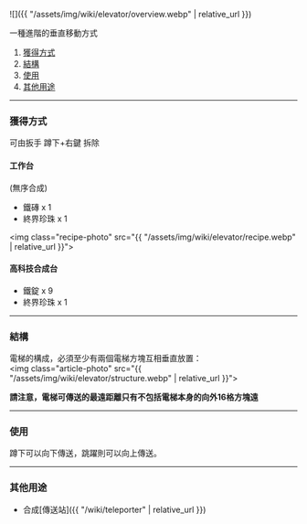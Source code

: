 ![]({{ "/assets/img/wiki/elevator/overview.webp" | relative_url }})

一種進階的垂直移動方式

<div class="article-content">
<ol>
    <li><a href="#獲得方式">獲得方式</a></li>
	<li><a href="#結構">結構</a></li>
    <li><a href="#使用">使用</a></li>
	<li><a href="#其他用途">其他用途</a></li>
</ol>
</div>

---

<a name="獲得方式"></a>

### 獲得方式

可由扳手 蹲下+右鍵 拆除


#### 工作台

(無序合成)

- 鐵磚 x 1  
- 終界珍珠 x 1

<img class="recipe-photo" src="{{ "/assets/img/wiki/elevator/recipe.webp" | relative_url }}">

#### 高科技合成台

- 鐵錠 x 9  
- 終界珍珠 x 1

---

<a name="結構"></a>

### 結構

電梯的構成，必須至少有兩個電梯方塊互相垂直放置：  
<img class="article-photo" src="{{ "/assets/img/wiki/elevator/structure.webp" | relative_url }}">

__請注意，電梯可傳送的最遠距離只有不包括電梯本身的向外16格方塊遠__

---

<a name="使用"></a>

### 使用

蹲下可以向下傳送，跳躍則可以向上傳送。

---

<a name="其他用途"></a>

### 其他用途

- 合成[傳送站]({{ "/wiki/teleporter" | relative_url }})  
